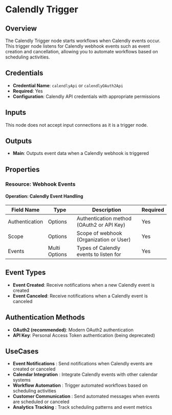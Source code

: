 # Calendly Trigger

## Overview

The Calendly Trigger node starts workflows when Calendly events occur. This trigger node listens for Calendly webhook events such as event creation and cancellation, allowing you to automate workflows based on scheduling activities.

## Credentials

- **Credential Name**: `calendlyApi` or `calendlyOAuth2Api`
- **Required**: Yes
- **Configuration**: Calendly API credentials with appropriate permissions

## Inputs

This node does not accept input connections as it is a trigger node.

## Outputs

- **Main**: Outputs event data when a Calendly webhook is triggered

## Properties

### Resource: Webhook Events

#### Operation: Calendly Event Handling

| Field Name | Type | Description | Required |
|---|---|---|---|
| Authentication | Options | Authentication method (OAuth2 or API Key) | Yes |
| Scope | Options | Scope of webhook (Organization or User) | Yes |
| Events | Multi Options | Types of Calendly events to listen for | Yes |

## Event Types

- **Event Created**: Receive notifications when a new Calendly event is created
- **Event Canceled**: Receive notifications when a Calendly event is canceled

## Authentication Methods

- **OAuth2 (recommended)**: Modern OAuth2 authentication
- **API Key**: Personal Access Token authentication (being deprecated)

## UseCases

- **Event Notifications** : Send notifications when Calendly events are created or canceled
- **Calendar Integration** : Integrate Calendly events with other calendar systems
- **Workflow Automation** : Trigger automated workflows based on scheduling activities
- **Customer Communication** : Send automated messages when events are scheduled or canceled
- **Analytics Tracking** : Track scheduling patterns and event metrics 